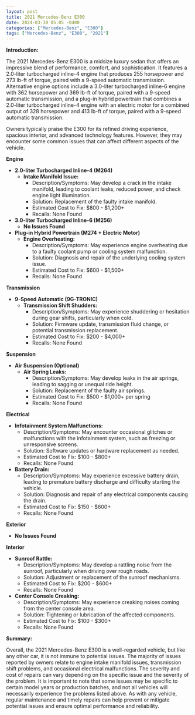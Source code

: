 ```yaml
---
layout: post
title: 2021 Mercedes-Benz E300
date: 2024-03-30 05:05 -0400
categories: ["Mercedes-Benz", "E300"]
tags: ["Mercedes-Benz", "E300", "2021"]
---
```

**Introduction:**

The 2021 Mercedes-Benz E300 is a midsize luxury sedan that offers an impressive blend of performance, comfort, and sophistication. It features a 2.0-liter turbocharged inline-4 engine that produces 255 horsepower and 273 lb-ft of torque, paired with a 9-speed automatic transmission. Alternative engine options include a 3.0-liter turbocharged inline-6 engine with 362 horsepower and 369 lb-ft of torque, paired with a 9-speed automatic transmission, and a plug-in hybrid powertrain that combines a 2.0-liter turbocharged inline-4 engine with an electric motor for a combined output of 328 horsepower and 413 lb-ft of torque, paired with a 9-speed automatic transmission.

Owners typically praise the E300 for its refined driving experience, spacious interior, and advanced technology features. However, they may encounter some common issues that can affect different aspects of the vehicle.

**Engine**

* **2.0-liter Turbocharged Inline-4 (M264)**
    * **Intake Manifold Issue:**
        * Description/Symptoms: May develop a crack in the intake manifold, leading to coolant leaks, reduced power, and check engine light illumination.
        * Solution: Replacement of the faulty intake manifold.
        * Estimated Cost to Fix: $800 - $1,200+
        * Recalls: None Found
* **3.0-liter Turbocharged Inline-6 (M256)**
    * **No Issues Found**
* **Plug-in Hybrid Powertrain (M274 + Electric Motor)**
    * **Engine Overheating:**
        * Description/Symptoms: May experience engine overheating due to a faulty coolant pump or cooling system malfunction.
        * Solution: Diagnosis and repair of the underlying cooling system issue.
        * Estimated Cost to Fix: $600 - $1,500+
        * Recalls: None Found

**Transmission**

* **9-Speed Automatic (9G-TRONIC)**
    * **Transmission Shift Shudders:**
        * Description/Symptoms: May experience shuddering or hesitation during gear shifts, particularly when cold.
        * Solution: Firmware update, transmission fluid change, or potential transmission replacement.
        * Estimated Cost to Fix: $200 - $4,000+
        * Recalls: None Found

**Suspension**

* **Air Suspension (Optional)**
    * **Air Spring Leaks:**
        * Description/Symptoms: May develop leaks in the air springs, leading to sagging or unequal ride height.
        * Solution: Replacement of the faulty air springs.
        * Estimated Cost to Fix: $500 - $1,000+ per spring
        * Recalls: None Found

**Electrical**

* **Infotainment System Malfunctions:**
    * Description/Symptoms: May encounter occasional glitches or malfunctions with the infotainment system, such as freezing or unresponsive screens.
    * Solution: Software updates or hardware replacement as needed.
    * Estimated Cost to Fix: $100 - $800+
    * Recalls: None Found
* **Battery Drain:**
    * Description/Symptoms: May experience excessive battery drain, leading to premature battery discharge and difficulty starting the vehicle.
    * Solution: Diagnosis and repair of any electrical components causing the drain.
    * Estimated Cost to Fix: $150 - $600+
    * Recalls: None Found

**Exterior**

* **No Issues Found**

**Interior**

* **Sunroof Rattle:**
    * Description/Symptoms: May develop a rattling noise from the sunroof, particularly when driving over rough roads.
    * Solution: Adjustment or replacement of the sunroof mechanisms.
    * Estimated Cost to Fix: $200 - $600+
    * Recalls: None Found
* **Center Console Creaking:**
    * Description/Symptoms: May experience creaking noises coming from the center console area.
    * Solution: Tightening or lubrication of the affected components.
    * Estimated Cost to Fix: $100 - $300+
    * Recalls: None Found

**Summary:**

Overall, the 2021 Mercedes-Benz E300 is a well-regarded vehicle, but like any other car, it is not immune to potential issues. The majority of issues reported by owners relate to engine intake manifold issues, transmission shift problems, and occasional electrical malfunctions. The severity and cost of repairs can vary depending on the specific issue and the severity of the problem. It is important to note that some issues may be specific to certain model years or production batches, and not all vehicles will necessarily experience the problems listed above. As with any vehicle, regular maintenance and timely repairs can help prevent or mitigate potential issues and ensure optimal performance and reliability.
